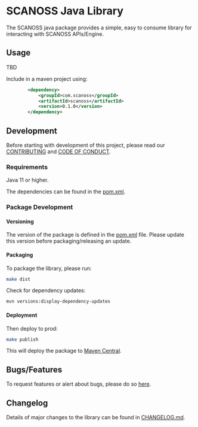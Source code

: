 # SCANOSS Java Library
The SCANOSS java package provides a simple, easy to consume library for interacting with SCANOSS APIs/Engine.


## Usage
TBD

Include in a maven project using:
```xml
        <dependency>
            <groupId>com.scanoss</groupId>
            <artifactId>scanoss</artifactId>
            <version>0.1.0</version>
        </dependency>
```

## Development
Before starting with development of this project, please read our [CONTRIBUTING](CONTRIBUTING.md) and [CODE OF CONDUCT](CODE_OF_CONDUCT.md).

### Requirements
Java 11 or higher.

The dependencies can be found in the [pom.xml](pom.xml).

### Package Development

#### Versioning
The version of the package is defined in the [pom.xml](pom.xml) file. Please update this version before packaging/releasing an update.

#### Packaging
To package the library, please run:
```bash
make dist
```

Check for dependency updates:
```bash
mvn versions:display-dependency-updates
```

#### Deployment

Then deploy to prod:
```bash
make publish
```
This will deploy the package to [Maven Central](https://maven.org/?).

## Bugs/Features
To request features or alert about bugs, please do so [here](https://github.com/scanoss/scanoss.java/issues).

## Changelog
Details of major changes to the library can be found in [CHANGELOG.md](CHANGELOG.md).
